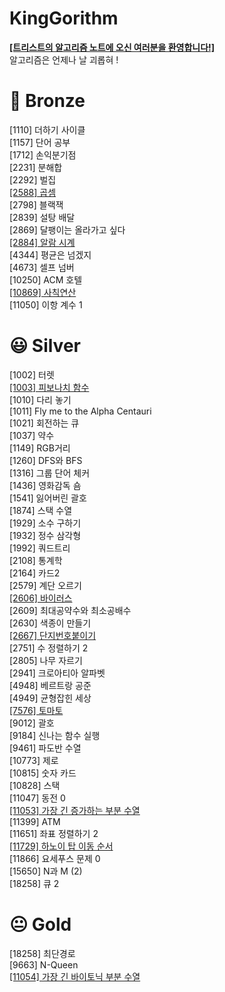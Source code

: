 # KingGorithm
[**[트리스트의 알고리즘 노트에 오신 여러분을 환영합니다!]**](https://tristy.tistory.com/)  
알고리즘은 언제나 날 괴롭혀 !


# 🤩 Bronze

[1110] 더하기 사이클  
[1157] 단어 공부  
[1712] 손익분기점  
[2231] 분해합  
[2292] 벌집  
[[2588] 곱셈](https://tristy.tistory.com/10)  
[2798] 블랙잭  
[2839] 설탕 배달  
[2869] 달팽이는 올라가고 싶다  
[[2884] 알람 시계](https://tristy.tistory.com/11)  
[4344] 평균은 넘겠지  
[4673] 셀프 넘버  
[10250] ACM 호텔  
[[10869] 사칙연산](https://tristy.tistory.com/9)  
[11050] 이항 계수 1  
  
# 😃 Silver  
  
[1002] 터렛  
[[1003] 피보나치 함수](https://tristy.tistory.com/6)  
[1010] 다리 놓기  
[1011] Fly me to the Alpha Centauri  
[1021] 회전하는 큐  
[1037] 약수  
[1149] RGB거리  
[1260] DFS와 BFS  
[1316] 그룹 단어 체커  
[1436] 영화감독 숌  
[1541] 잃어버린 괄호  
[1874] 스택 수열  
[1929] 소수 구하기  
[1932] 정수 삼각형  
[1992] 쿼드트리  
[2108] 통계학  
[2164] 카드2  
[2579] 계단 오르기  
[[2606] 바이러스](https://tristy.tistory.com/14)  
[2609] 최대공약수와 최소공배수  
[2630] 색종이 만들기  
[[2667] 단지번호붙이기](https://tristy.tistory.com/15)   
[2751] 수 정렬하기 2  
[2805] 나무 자르기  
[2941] 크로아티아 알파벳  
[4948] 베르트랑 공준  
[4949] 균형잡힌 세상  
[[7576] 토마토](https://tristy.tistory.com/7)  
[9012] 괄호  
[9184] 신나는 함수 실행  
[9461] 파도반 수열  
[10773] 제로  
[10815] 숫자 카드  
[10828] 스택  
[11047] 동전 0  
[[11053] 가장 긴 증가하는 부분 수열](https://tristy.tistory.com/5)  
[11399] ATM  
[11651] 좌표 정렬하기 2  
[[11729] 하노이 탑 이동 순서](https://tristy.tistory.com/8)  
[11866] 요세푸스 문제 0  
[15650] N과 M (2)  
[18258] 큐 2  
  
# 😐 Gold  
  
[18258] 최단경로  
[9663] N-Queen  
[[11054] 가장 긴 바이토닉 부분 수열](https://tristy.tistory.com/13)  
